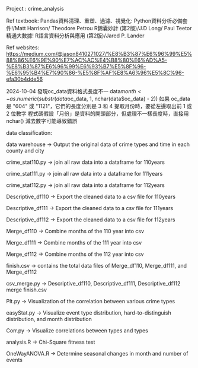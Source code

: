 Project : crime_analysis

Ref textbook:
Pandas資料清理、重塑、過濾、視覺化: Python資料分析必備套件!/Matt Harrison/ Theodore Petrou
R錦囊妙計 (第2版)/J.D Long/ Paul Teetor
精通大數據! R語言資料分析與應用 (第2版)/Jared P. Lander


Ref websites:
https://medium.com/@jason8410271027/%E8%B3%87%E6%96%99%E5%88%86%E6%9E%90%E7%AC%AC%E4%B8%80%E6%AD%A5-%E8%B3%87%E6%96%99%E6%93%B7%E5%8F%96-%E6%95%B4%E7%90%86-%E5%8F%AF%E8%A6%96%E5%8C%96-efa30b4dde56

2024-10-04 發現oc_data資料格式長度不一
data$month <- as.numeric(substr(data$oc_data, 1, nchar(data$oc_data) - 2))
如果 oc_data 是 "604" 或 "1121"，它們的長度分別是 3 和 4
提取月份時，要從左邊取出前 1 或 2 位數字
程式碼假設「月份」是資料的開頭部分，但處理不一樣長度時，直接用 nchar() 減去數字可能導致錯誤


data classification:

data warehouse -> Output the original data of crime types and time in each county and city

crime_stat110.py -> join all raw data into a dataframe for 110years

crime_stat111.py -> join all raw data into a dataframe for 111years

crime_stat112.py -> join all raw data into a dataframe for 112years

Descriptive_df110 -> Export the cleaned data to a csv file for 110years

Descriptive_df111 -> Export the cleaned data to a csv file for 111years

Descriptive_df112 -> Export the cleaned data to a csv file for 112years

Merge_df110 -> Combine months of the 110 year into csv

Merge_df111 -> Combine months of the 111 year into csv

Merge_df112 -> Combine months of the 112 year into csv

finish.csv -> contains the total data files of Merge_df110, Merge_df111, and Merge_df112

csv_merge.py -> Descriptive_df110, Descriptive_df111, Descriptive_df112 merge finish.csv

Plt.py -> Visualization of the correlation between various crime types

easyStat.py -> Visualize event type distribution, hard-to-distinguish distribution, and month distribution

Corr.py -> Visualize correlations between  types and  types

analysis.R -> Chi-Square fitness test

OneWayANOVA.R -> Determine seasonal changes in month and number of events